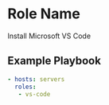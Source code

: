 Role Name
=========

Install Microsoft VS Code

Example Playbook
----------------


```yml
- hosts: servers
  roles:
   - vs-code
```
